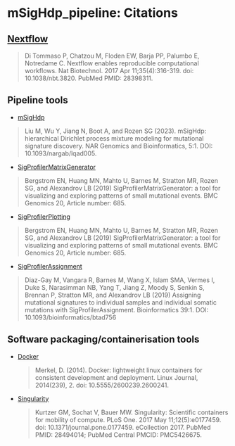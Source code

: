 # mSigHdp_pipeline: Citations

## [Nextflow](https://pubmed.ncbi.nlm.nih.gov/28398311/)

> Di Tommaso P, Chatzou M, Floden EW, Barja PP, Palumbo E, Notredame C. Nextflow enables reproducible computational workflows. Nat Biotechnol. 2017 Apr 11;35(4):316-319. doi: 10.1038/nbt.3820. PubMed PMID: 28398311.

## Pipeline tools

- [mSigHdp](https://doi.org/10.1093/nargab/lqad005)

> Liu M, Wu Y, Jiang N, Boot A, and Rozen SG (2023). mSigHdp: hierarchical Dirichlet process mixture modeling for mutational signature discovery. NAR Genomics and Bioinformatics, 5:1. DOI: 10.1093/nargab/lqad005.

- [SigProfilerMatrixGenerator](https://bmcgenomics.biomedcentral.com/articles/10.1186/s12864-019-6041-2)

> Bergstrom EN, Huang MN, Mahto U, Barnes M, Stratton MR, Rozen SG, and Alexandrov LB (2019) SigProfilerMatrixGenerator: a tool for visualizing and exploring patterns of small mutational events. BMC Genomics 20, Article number: 685.

- [SigProfilerPlotting](https://bmcgenomics.biomedcentral.com/articles/10.1186/s12864-019-6041-2)

> Bergstrom EN, Huang MN, Mahto U, Barnes M, Stratton MR, Rozen SG, and Alexandrov LB (2019) SigProfilerMatrixGenerator: a tool for visualizing and exploring patterns of small mutational events. BMC Genomics 20, Article number: 685.

- [SigProfilerAssignment](https://doi.org/10.1093/bioinformatics/btad756)

> Diaz-Gay M, Vangara R, Barnes M, Wang X, Islam SMA, Vermes I, Duke S, Narasimman NB, Yang T, Jiang Z, Moody S, Senkin S, Brennan P, Stratton MR, and Alexandrov LB (2019) Assigning mutational signatures to individual samples and individual somatic mutations with SigProfilerAssignment. Bioinformatics 39:1. DOI: 10.1093/bioinformatics/btad756


## Software packaging/containerisation tools


- [Docker](https://dl.acm.org/doi/10.5555/2600239.2600241)

  > Merkel, D. (2014). Docker: lightweight linux containers for consistent development and deployment. Linux Journal, 2014(239), 2. doi: 10.5555/2600239.2600241.

- [Singularity](https://pubmed.ncbi.nlm.nih.gov/28494014/)

  > Kurtzer GM, Sochat V, Bauer MW. Singularity: Scientific containers for mobility of compute. PLoS One. 2017 May 11;12(5):e0177459. doi: 10.1371/journal.pone.0177459. eCollection 2017. PubMed PMID: 28494014; PubMed Central PMCID: PMC5426675.